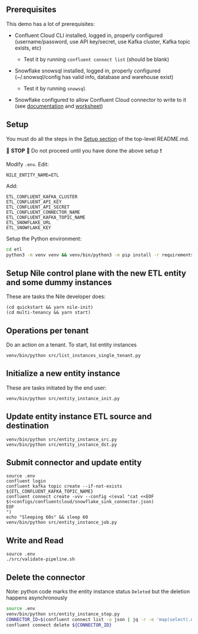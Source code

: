 ## Prerequisites

This demo has a lot of prerequisites:

- Confluent Cloud CLI installed, logged in, properly configured (username/password, use API key/secret, use Kafka cluster, Kafka topic exists, etc)

  - Test it by running `confluent connect list` (should be blank)

- Snowflake snowsql installed, logged in, properly configured (~/.snowsql/config has valid info, database and warehouse exist)

  - Test it by running `snowsql`

- Snowflake configured to allow Confluent Cloud connector to write to it (see [documentation](https://docs.confluent.io/cloud/current/connectors/cc-snowflake-sink.html#snowflake-sink-connector-for-ccloud) and [worksheet](configs/snowflake/worksheet))

## Setup

You must do all the steps in the [Setup section](../README.md#setup) of the top-level README.md.

:stop_sign: **STOP** :stop_sign: Do not proceed until you have done the above setup :heavy_exclamation_mark:

Modify `.env`. Edit:

```
NILE_ENTITY_NAME=ETL
```

Add:

```
ETL_CONFLUENT_KAFKA_CLUSTER
ETL_CONFLUENT_API_KEY
ETL_CONFLUENT_API_SECRET
ETL_CONFLUENT_CONNECTOR_NAME
ETL_CONFLUENT_KAFKA_TOPIC_NAME
ETL_SNOWFLAKE_URL
ETL_SNOWFLAKE_KEY
```

Setup the Python environment:

```bash
cd etl
python3 -m venv venv && venv/bin/python3 -m pip install -r requirements.txt
```

## Setup Nile control plane with the new ETL entity and some dummy instances

These are tasks the Nile developer does:

```
(cd quickstart && yarn nile-init)
(cd multi-tenancy && yarn start)
```

## Operations per tenant

Do an action on a tenant.  To start, list entity instances

```
venv/bin/python src/list_instances_single_tenant.py
```

## Initialize a new entity instance

These are tasks initiated by the end user:

```
venv/bin/python src/entity_instance_init.py
```

## Update entity instance ETL source and destination 

```
venv/bin/python src/entity_instance_src.py
venv/bin/python src/entity_instance_dst.py
```

## Submit connector and update entity

```
source .env
confluent login
confluent kafka topic create --if-not-exists ${ETL_CONFLUENT_KAFKA_TOPIC_NAME}
confluent connect create -vvv --config <(eval "cat <<EOF
$(<configs/confluentcloud/snowflake_sink_connector.json)
EOF
")
echo "Sleeping 60s" && sleep 60
venv/bin/python src/entity_instance_job.py
```

## Write and Read

```
source .env
./src/validate-pipeline.sh
```

## Delete the connector

Note: python code marks the entity instance status `Deleted` but the deletion happens asynchronously

```bash
source .env
venv/bin/python src/entity_instance_stop.py
CONNECTOR_ID=$(confluent connect list -o json | jq -r -e 'map(select(.name == "'${ETL_CONFLUENT_CONNECTOR_NAME}'")) | .[].id')
confluent connect delete ${CONNECTOR_ID}
```
